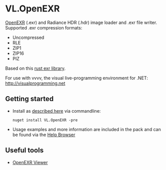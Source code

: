 # VL.OpenEXR

[OpenEXR](https://www.openexr.com/) (.exr) and Radiance HDR (.hdr) image loader and .exr file writer. Supported .exr compression formats:
- Uncompressed
- RLE
- ZIP1
- ZIP16
- PIZ

Based on this [rust exr library](https://docs.rs/exr/latest/exr/).

For use with vvvv, the visual live-programming environment for .NET: http://visualprogramming.net

## Getting started
- Install as [described here](https://thegraybook.vvvv.org/reference/hde/managing-nugets.html) via commandline:

    `nuget install VL.OpenEXR -pre`

- Usage examples and more information are included in the pack and can be found via the [Help Browser](https://thegraybook.vvvv.org/reference/hde/findinghelp.html)

## Useful tools
- [OpenEXR Viewer](https://github.com/afichet/openexr-viewer)
